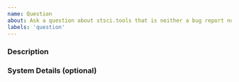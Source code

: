 ```yaml
---
name: Question
about: Ask a question about stsci.tools that is neither a bug report nor a feature request.
labels: 'question'
---
```


<!-- This comments are hidden when you submit the issue,
so you do not need to remove them! -->

<!-- Please be sure to check out our code of conduct,
https://github.com/spacetelescope/stsci.tools/blob/master/CODE_OF_CONDUCT.md . -->

<!-- Please have a search on our GitHub repository to see if a similar
issue has already been posted.
If a similar issue is closed, have a quick look to see if you are satisfied
by the resolution.
If not please go ahead and open an issue! -->

<!-- If your question is HST specific, please stop and send a help call
to STScI via https://hsthelp.stsci.edu -->

<!-- If you question is JWST specific, please stop and send a help call
to STScI via https://jwsthelp.stsci.edu -->

### Description
<!-- Ask your question here. -->

### System Details (optional)
<!-- If you attempted to run synphot, please run the following snippet and paste the output below:
import platform; print(platform.platform())
import sys; print("Python", sys.version)
import numpy; print("Numpy", numpy.__version__)
import astropy; print("astropy", astropy.__version__)
import scipy; print("Scipy", scipy.__version__)
import matplotlib; print("Matplotlib", matplotlib.__version__)
import stsci.tools; print("STScI Tools", stsci.tools.__version__)
-->
